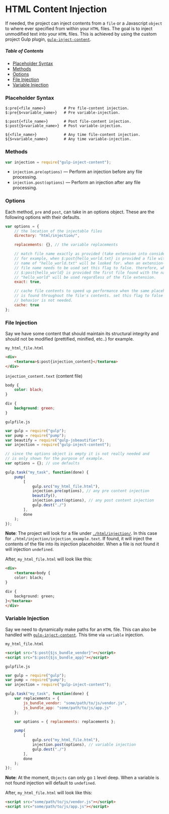# HTML Content Injection

If needed, the project can inject contents from a `file` or a Javascript `object` to where ever specified from within your `HTML` files. The goal is to inject unmodified text into your `HTML` files. This is achieved by using the custom project Gulp plugin, [`gulp-inject-content`](https://github.com/cgabriel5/gulp-inject-content).

##### Table of Contents

- [Placeholder Syntax](#placeholder-syntax)
- [Methods](#methods)
- [Options](#options)
- [File Injection](#file-injection)
- [Variable Injection](#variable-injection)

<a name="placeholder-syntax"></a>
### Placeholder Syntax

```
$:pre{<file_name>}        # Pre file-content injection.
$:pre{$<variable_name>}   # Pre variable-injection.

$:post{<file_name>}       # Post file-content injection.
$:post{$<variable_name>}  # Post variable-injection.

${<file_name>}            # Any time file-content injection.
${$<variable_name>}       # Any time variable-injection.
```

<a name="methods"></a>
### Methods

```js
var injection = require("gulp-inject-content");
```

- `injection.pre(options)` &mdash; Perform an injection before any file processing.
- `injection.post(options)` &mdash; Perform an injection after any file processing.

<a name="options"></a>
### Options

Each method, `pre` and `post`, can take in an options object. These are the following options with their defaults.

```js
var options = {
	// the location of the injectable files
	directory: "html/injection/",

	replacements: {}, // the variable replacements

	// match file name exactly as provided (take extension into consideration).
	// for example, when $:post{hello_world.txt} is provided a file with the
	// name of "hello_world.txt" will be looked for. when an extension-less
	// file name needs to be used set this flag to false. therefore, when
	// $:post{hello_world} is provided the first file found with the name
	// "hello_world" will be used regardless of the file extension.
	exact: true,

	// cache file contents to speed up performance when the same placeholder
	// is found throughout the file's contents. set this flag to false if this
	// behavior is not needed.
	cache: true
};
```

<a name="file-injection"></a>
### File Injection

Say we have some content that should maintain its structural integrity and should not be modified (prettified, minified, etc..) for example.

`my_html_file.html`

```html
<div>
    <textarea>$:post{injection_content}</textarea>
</div>
```

`injection_content.text` (content file)

```css
body {
	color: black;
}

div {
	background: green;
}
```

`gulpfile.js`

```js
var gulp = require("gulp");
var pump = require("pump");
var beautify = require("gulp-jsbeautifier");
var injection = require("gulp-inject-content");

// since the options object is empty it is not really needed and
// is only shown for the purpose of example.
var options = {}; // use defaults

gulp.task("my_task", function(done) {
	pump(
		[
			gulp.src("my_html_file.html"),
			injection.pre(options), // any pre content injection
			beautify(),
			injection.post(options), // any post content injection
			gulp.dest("./")
		],
		done
	);
});
```

**Note**: The project will look for a file under [`./html/injection/`](/html/injection/). In this case for `./html/injection/injection_example.text`. If found, it will inject the contents of the file into its injection placeholder. When a file is not found it will injection `undefined`.

After, `my_html_file.html` will look like this:

```html
<div>
    <textarea>body {
	color: black;
}

div {
	background: green;
}</textarea>
</div>
```

<a name="variable-injection"></a>
### Variable Injection

Say we need to dynamically make paths for an `HTML` file. This can also be handled with [`gulp-inject-content`](https://github.com/cgabriel5/gulp-inject-content). This time via `variable` injection.

`my_html_file.html`

```html
<script src="$:post{$js_bundle_vendor}"></script>
<script src="$:post{$js_bundle_app}"></script>
```

`gulpfile.js`

```js
var gulp = require("gulp");
var pump = require("pump");
var injection = require("gulp-inject-content");

gulp.task("my_task", function(done) {
	var replacements = {
		js_bundle_vendor: "some/path/to/js/vendor.js",
		js_bundle_app: "some/path/to/js/app.js"
	};

	var options = { replacements: replacements };

	pump(
		[
			gulp.src("my_html_file.html"),
			injection.post(options), // variable injection
			gulp.dest("./")
		],
		done
	);
});
```

**Note**: At the moment, `Objects` can only go `1` level deep. When a variable is not found injection will default to `undefined`.

After, `my_html_file.html` will look like this:

```html
<script src="some/path/to/js/vendor.js"></script>
<script src="some/path/to/js/app.js"></script>
```
